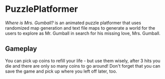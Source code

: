 # PuzzlePlatformer
*Where is Mrs. Gumball?* is an animated puzzle platformer that uses randomized map generation and text file maps to generate a world for the users to explore as Mr. Gumball in search for his missing love, Mrs. Gumball.

## Gameplay
You can pick up coins to refill your life - but use them wisely, after 3 hits you die and there are only so many coins to go around! Don't forget that you can save the game and pick up where you left off later, too.
